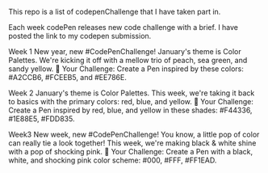 This repo is a list of codepenChallenge that I have taken part in. 

Each week codePen releases new code challenge with a brief.  I have posted the link to my codepen submission. 

Week 1 New year, new #CodePenChallenge!
January's theme is Color Palettes. We're kicking it off with a mellow trio of peach, sea green, and sandy yellow.
💪 Your Challenge: Create a Pen inspired by these colors: #A2CCB6, #FCEEB5, and #EE786E.

Week 2 January's theme is Color Palettes. This week, we're taking it back to basics with the primary colors: red, blue, and yellow. 💪 Your Challenge: Create a Pen inspired by red, blue, and yellow in these shades: #F44336, #1E88E5, #FDD835.

Week3  New week, new #CodePenChallenge!
You know, a little pop of color can really tie a look together! This week, we're making black & white shine with a pop of shocking pink. 💪 Your Challenge: Create a Pen with a black, white, and shocking pink color scheme: #000, #FFF, #FF1EAD.

